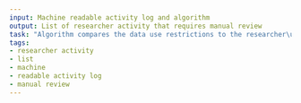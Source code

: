 ```yaml
---
input: Machine readable activity log and algorithm
output: List of researcher activity that requires manual review
task: "Algorithm compares the data use restrictions to the researcher\u2019s purpose"
tags:
- researcher activity
- list
- machine
- readable activity log
- manual review
---
```

